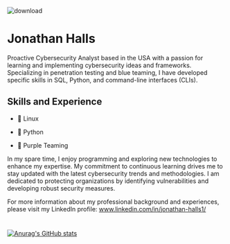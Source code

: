 ![download](https://github.com/user-attachments/assets/b2a88256-471c-48b1-aa39-847510f782f7)

# Jonathan Halls

Proactive Cybersecurity Analyst based in the USA with a passion for learning and implementing cybersecurity ideas and frameworks. Specializing in penetration testing and blue teaming, I have developed specific skills in SQL, Python, and command-line interfaces (CLIs).

## Skills and Experience
*   🐧 Linux

*  🐍 Python

*  🎩 Purple Teaming

In my spare time, I enjoy programming and exploring new technologies to enhance my expertise. My commitment to continuous learning drives me to stay updated with the latest cybersecurity trends and methodologies. I am dedicated to protecting organizations by identifying vulnerabilities and developing robust security measures.

For more information about my professional background and experiences, please visit my LinkedIn profile: www.linkedin.com/in/jonathan-halls1/

#

[![Anurag's GitHub stats](https://github-readme-stats.vercel.app/api?username=JonathanHalls)](https://github.com/anuraghazra/github-readme-stats)

